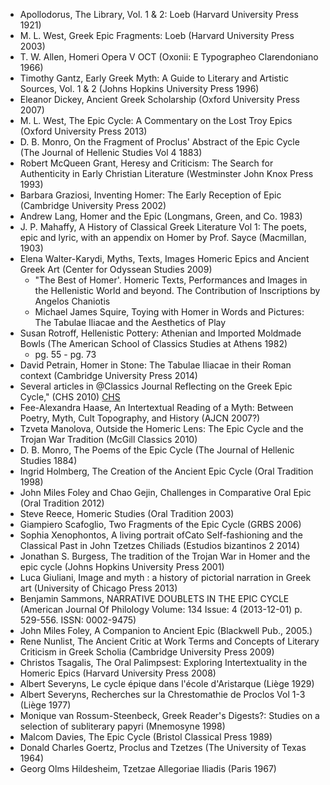 - Apollodorus, The Library, Vol. 1 & 2: Loeb (Harvard University Press 1921)
- M. L. West, Greek Epic Fragments: Loeb (Harvard University Press 2003)
- T. W. Allen, Homeri Opera V OCT (Oxonii: E Typographeo Clarendoniano 1966)
- Timothy Gantz, Early Greek Myth: A Guide to Literary and Artistic Sources, Vol. 1 & 2 (Johns Hopkins University Press 1996)
- Eleanor Dickey, Ancient Greek Scholarship (Oxford University Press 2007)
- M. L. West, The Epic Cycle: A Commentary on the Lost Troy Epics (Oxford University Press 2013)
- D. B. Monro, On the Fragment of Proclus' Abstract of the Epic Cycle (The Journal of Hellenic Studies Vol 4 1883)   
- Robert McQueen Grant, Heresy and Criticism: The Search for Authenticity in Early Christian Literature (Westminster John Knox Press 1993) 
- Barbara Graziosi, Inventing Homer: The Early Reception of Epic (Cambridge University Press 2002) 
- Andrew Lang, Homer and the Epic (Longmans, Green, and Co. 1983) 
- J. P. Mahaffy, A History of Classical Greek Literature Vol 1: The poets, epic and lyric, with an appendix on Homer by Prof. Sayce (Macmillan, 1903)
- Elena Walter-Karydi, Myths, Texts, Images Homeric Epics and Ancient Greek Art (Center for Odyssean Studies 2009) 
    - "The Best of Homer'. Homeric Texts, Performances and Images in the Hellenistic World and beyond. The Contribution of Inscriptions by Angelos Chaniotis
    - Michael James Squire, Toying with Homer in Words and Pictures: The Tabulae Iliacae and the Aesthetics of Play
- Susan Rotroff, Hellenistic Pottery: Athenian and Imported Moldmade Bowls (The American School of Classics Studies at Athens 1982)
    - pg. 55 - pg. 73
- David Petrain, Homer in Stone: The Tabulae Iliacae in their Roman context (Cambridge University Press 2014)
- Several articles in @Classics Journal Reflecting on the Greek Epic Cycle," (CHS 2010) [CHS](http://chs.harvard.edu/wa/pageR?tn=ArticleWrapper&bdc=12&mn=3232)
- Fee-Alexandra Haase, An Intertextual Reading of a Myth: Between Poetry, Myth, Cult Topography, and History (AJCN 2007?) 
- Tzveta Manolova, Outside the Homeric Lens: The Epic Cycle and the Trojan War Tradition (McGill Classics 2010) 
- D. B. Monro, The Poems of the Epic Cycle (The Journal of Hellenic Studies 1884) 
- Ingrid Holmberg, The Creation of the Ancient Epic Cycle (Oral Tradition 1998) 
- John Miles Foley and Chao Gejin, Challenges in Comparative Oral Epic (Oral Tradition 2012) 
- Steve Reece, Homeric Studies (Oral Tradition 2003) 
- Giampiero Scafoglio, Two Fragments of the Epic Cycle (GRBS 2006) 
- Sophia Xenophontos, A living portrait ofCato Self-fashioning and the Classical Past in John Tzetzes Chiliads (Estudios bizantinos 2 2014)
- Jonathan S. Burgess, The tradition of the Trojan War in Homer and the epic cycle (Johns Hopkins University Press 2001) 
- Luca Giuliani, Image and myth : a history of pictorial narration in Greek art (University of Chicago Press 2013)
- Benjamin Sammons, NARRATIVE DOUBLETS IN THE EPIC CYCLE (American Journal Of Philology Volume: 134 Issue: 4 (2013-12-01) p. 529-556. ISSN: 0002-9475)
- John Miles Foley, A Companion to Ancient Epic  (Blackwell Pub., 2005.) 
- Rene Nunlist, The Ancient Critic at Work Terms and Concepts of Literary Criticism in Greek Scholia (Cambridge University Press 2009)
- Christos Tsagalis, The Oral Palimpsest: Exploring Intertextuality in the Homeric Epics (Harvard University Press 2008)
- Albert Severyns, Le cycle épique dans l'école d'Aristarque (Liège 1929) 
- Albert Severyns, Recherches sur la Chrestomathie de Proclos Vol 1-3 (Liège 1977)
- Monique van Rossum-Steenbeck, Greek Reader's Digests?: Studies on a selection of subliterary papyri (Mnemosyne 1998)
- Malcom Davies, The Epic Cycle (Bristol Classical Press 1989)
- Donald Charles Goertz, Proclus and Tzetzes (The University of Texas 1964)
- Georg Olms Hildesheim, Tzetzae Allegoriae Iliadis (Paris 1967)
